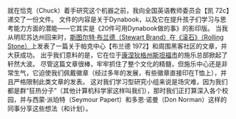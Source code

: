 就在恰克（Chuck）着手研究这个机器之前，我向全国英语教师委员会【凯 72c】递交了一份文件。
文件的内容是关于Dynabook，以及它在提升孩子们学习与思考能力方面的潜能——它其实是《20件可用Dynabook做的事》的影印版。
当我从明尼苏达州回来时，[斯图尔特·布兰德（Stewart Brand）](http://sanwen8.cn/p/L23Adq.html)在[《滚石》（Rolling Stone）](http://www.rollingstone.com/)上发表了一篇关于帕克中心【布兰德 1972】和周围黑客社区的文章，并大获成功。
出乎我们意料的是，它在位于[康涅狄格州斯坦福市](http://baike.baidu.com/subview/46775/5111725.htm#viewPageContent)的施乐总部掀起了轩然大波。
尽管这篇文章很棒，牢牢抓住了整个文化的精髓，但施乐中心还是非常生气，它迫使我们佩戴徽章（经过多年的发展，有些徽章直接印在T恤上），并且严格限制此类文章的发表。
这对我们学习型研究小组来说是场灾难，因为我们都是群“狂热分子”（其他计算机科学家这样叫我们），那时我们正打算深入各个校园，并与西蒙·派珀特（Seymour Papert）和多恩·诺曼（Don Norman）这样的同事分享这些想法（和计划）。

